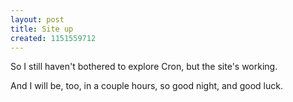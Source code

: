 ```yaml
---
layout: post
title: Site up
created: 1151559712
---
```

So I still haven't bothered to explore Cron, but the site's working.

And I will be, too, in a couple hours, so good night, and good luck.
